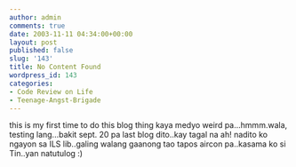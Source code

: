 ```yaml
---
author: admin
comments: true
date: 2003-11-11 04:34:00+00:00
layout: post
published: false
slug: '143'
title: No Content Found
wordpress_id: 143
categories:
- Code Review on Life
- Teenage-Angst-Brigade
---
```


this is my first time to do this blog thing kaya medyo weird pa...hmmm.wala, testing lang...bakit sept. 20 pa last blog dito..kay tagal na ah! nadito ko ngayon sa ILS lib..galing walang gaanong tao tapos aircon pa..kasama ko si Tin..yan natutulog :)

